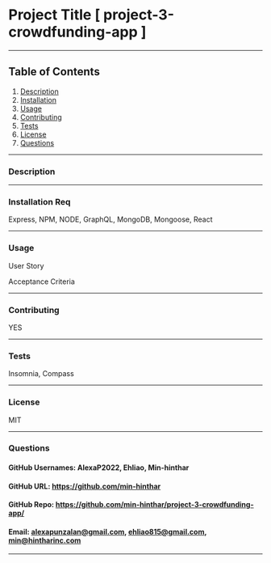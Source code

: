 # Project Title [ project-3-crowdfunding-app ]


-----

## Table of Contents
1. [Description](#description)
2. [Installation](#installation)
3. [Usage](#usage)
4. [Contributing](#contributing)
5. [Tests](#tests)
6. [License](#license)
7. [Questions](#questions)

-----

### Description 
 

-----

### Installation Req
Express, NPM, NODE, GraphQL, MongoDB, Mongoose, React

-----

### Usage 
User Story


Acceptance Criteria



-----

### Contributing 
YES 

-----

### Tests 
Insomnia, Compass

-----

### License 
MIT 

-----

### Questions 

#### GitHub Usernames: AlexaP2022, Ehliao, Min-hinthar 

#### GitHub URL: https://github.com/min-hinthar

#### GitHub Repo: https://github.com/min-hinthar/project-3-crowdfunding-app/

#### Email: alexapunzalan@gmail.com, ehliao815@gmail.com, min@hintharinc.com

-----
